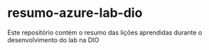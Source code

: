 # resumo-azure-lab-dio
Este repositório contém o resumo das lições aprendidas durante o desenvolvimento do lab na DIO
